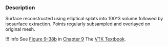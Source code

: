 ### Description

Surface reconstructed using elliptical splats into 100^3 volume followed by isosurface extraction. Points regularly subsampled and overlayed on original mesh.

!!! info
    See [Figure 9-38b](../../../VTKBook/09Chapter9/#Figure%209-38b) in [Chapter 9](../../../VTKBook/09Chapter9) The [VTK Textbook](../../../VTKBook/01Chapter1).
